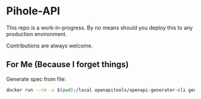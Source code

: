# Pihole-API
This repo is a work-in-progress. By no means should you deploy this to any production environment.

Contributions are always welcome.

## For Me (Because I forget things)

Generate spec from file:

```bash
docker run --rm -v $(pwd):/local openapitools/openapi-generator-cli generate -i /local/spec.yaml -g go-server -o /local/
```